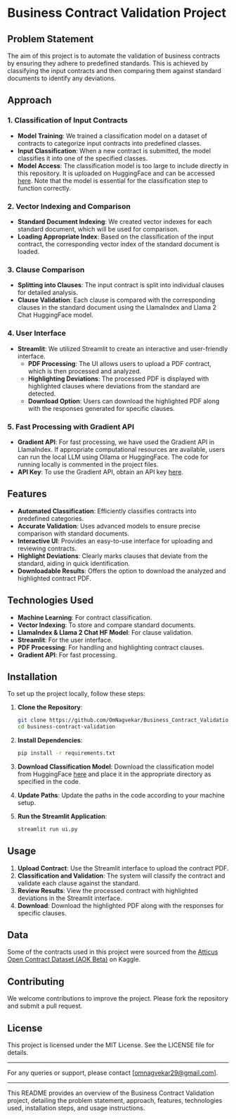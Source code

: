 # Business Contract Validation Project

## Problem Statement
The aim of this project is to automate the validation of business contracts by ensuring they adhere to predefined standards. This is achieved by classifying the input contracts and then comparing them against standard documents to identify any deviations.

## Approach

### 1. Classification of Input Contracts
- **Model Training**: We trained a classification model on a dataset of contracts to categorize input contracts into predefined classes.
- **Input Classification**: When a new contract is submitted, the model classifies it into one of the specified classes.
- **Model Access**: The classification model is too large to include directly in this repository. It is uploaded on HuggingFace and can be accessed [here](https://huggingface.co/Chinya/Document_Classification/). Note that the model is essential for the classification step to function correctly.

### 2. Vector Indexing and Comparison
- **Standard Document Indexing**: We created vector indexes for each standard document, which will be used for comparison.
- **Loading Appropriate Index**: Based on the classification of the input contract, the corresponding vector index of the standard document is loaded.

### 3. Clause Comparison
- **Splitting into Clauses**: The input contract is split into individual clauses for detailed analysis.
- **Clause Validation**: Each clause is compared with the corresponding clauses in the standard document using the LlamaIndex and Llama 2 Chat HuggingFace model.

### 4. User Interface
- **Streamlit**: We utilized Streamlit to create an interactive and user-friendly interface.
  - **PDF Processing**: The UI allows users to upload a PDF contract, which is then processed and analyzed.
  - **Highlighting Deviations**: The processed PDF is displayed with highlighted clauses where deviations from the standard are detected.
  - **Download Option**: Users can download the highlighted PDF along with the responses generated for specific clauses.

### 5. Fast Processing with Gradient API
- **Gradient API**: For fast processing, we have used the Gradient API in LlamaIndex. If appropriate computational resources are available, users can run the local LLM using Ollama or HuggingFace. The code for running locally is commented in the project files.
- **API Key**: To use the Gradient API, obtain an API key [here](https://auth.gradient.ai).

## Features
- **Automated Classification**: Efficiently classifies contracts into predefined categories.
- **Accurate Validation**: Uses advanced models to ensure precise comparison with standard documents.
- **Interactive UI**: Provides an easy-to-use interface for uploading and reviewing contracts.
- **Highlight Deviations**: Clearly marks clauses that deviate from the standard, aiding in quick identification.
- **Downloadable Results**: Offers the option to download the analyzed and highlighted contract PDF.

## Technologies Used
- **Machine Learning**: For contract classification.
- **Vector Indexing**: To store and compare standard documents.
- **LlamaIndex & Llama 2 Chat HF Model**: For clause validation.
- **Streamlit**: For the user interface.
- **PDF Processing**: For handling and highlighting contract clauses.
- **Gradient API**: For fast processing.

## Installation
To set up the project locally, follow these steps:

1. **Clone the Repository**:
    ```bash
    git clone https://github.com/OmNagvekar/Business_Contract_Validation.git
    cd business-contract-validation
    ```

2. **Install Dependencies**:
    ```bash
    pip install -r requirements.txt
    ```

3. **Download Classification Model**:
    Download the classification model from HuggingFace [here](https://huggingface.co/Chinya/Document_Classification/) and place it in the appropriate directory as specified in the code.

4. **Update Paths**:
    Update the paths in the code according to your machine setup.

5. **Run the Streamlit Application**:
    ```bash
    streamlit run ui.py
    ```

## Usage
1. **Upload Contract**: Use the Streamlit interface to upload the contract PDF.
2. **Classification and Validation**: The system will classify the contract and validate each clause against the standard.
3. **Review Results**: View the processed contract with highlighted deviations in the Streamlit interface.
4. **Download**: Download the highlighted PDF along with the responses for specific clauses.

## Data
Some of the contracts used in this project were sourced from the [Atticus Open Contract Dataset (AOK Beta)](https://www.kaggle.com/datasets/konradb/atticus-open-contract-dataset-aok-beta/code) on Kaggle.

## Contributing
We welcome contributions to improve the project. Please fork the repository and submit a pull request.

## License
This project is licensed under the MIT License. See the LICENSE file for details.

---

For any queries or support, please contact [omnagvekar29@gmail.com].

---

This README provides an overview of the Business Contract Validation project, detailing the problem statement, approach, features, technologies used, installation steps, and usage instructions.
